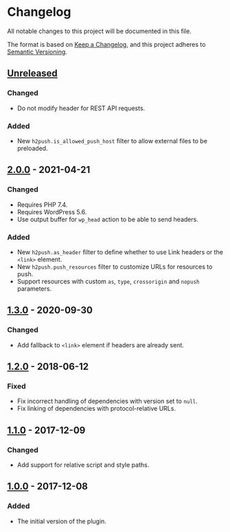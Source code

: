 # Changelog
All notable changes to this project will be documented in this file.

The format is based on [Keep a Changelog](https://keepachangelog.com/en/1.0.0/),
and this project adheres to [Semantic Versioning](https://semver.org/spec/v2.0.0.html).

## [Unreleased]

### Changed
* Do not modify header for REST API requests.

### Added
* New `h2push.is_allowed_push_host` filter to allow external files to be preloaded.

## [2.0.0] - 2021-04-21

### Changed
* Requires PHP 7.4.
* Requires WordPress 5.6.
* Use output buffer for `wp_head` action to be able to send headers.

### Added
* New `h2push.as_header` filter to define whether to use Link headers or the `<link>` element.
* New `h2push.push_resources` filter to customize URLs for resources to push.
* Support resources with custom `as`, `type`, `crossorigin` and `nopush` parameters.

## [1.3.0] - 2020-09-30

### Changed
* Add fallback to `<link>` element if headers are already sent.

## [1.2.0] - 2018-06-12

### Fixed
* Fix incorrect handling of dependencies with version set to `null`.
* Fix linking of dependencies with protocol-relative URLs.

## [1.1.0] - 2017-12-09

### Changed
* Add support for relative script and style paths.

## [1.0.0] - 2017-12-08

### Added
* The initial version of the plugin.

[Unreleased]: https://github.com/wearerequired/h2push/compare/2.0.0...HEAD
[2.0.0]: https://github.com/wearerequired/h2push/compare/1.3.0...2.0.0
[1.3.0]: https://github.com/wearerequired/h2push/compare/1.2.0...1.3.0
[1.2.0]: https://github.com/wearerequired/h2push/compare/1.1.0...1.2.0
[1.1.0]: https://github.com/wearerequired/h2push/compare/1.0.0...1.1.0
[1.0.0]: https://github.com/wearerequired/h2push/compare/f1bd977d83e063311d162b2415f3499b20d7296e...0.1.0
